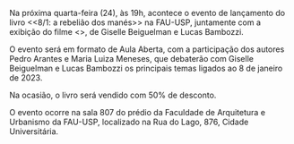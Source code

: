 Na próxima quarta-feira (24), às 19h, acontece o evento de lançamento do livro <<8/1: a rebelião dos manés>> na FAU-USP, juntamente com a exibição do filme <<Domingo no golpe>>, de Giselle Beiguelman e Lucas Bambozzi.

O evento será em formato de Aula Aberta, com a participação dos autores Pedro Arantes e Maria Luiza Meneses, que debaterão com Giselle Beiguelman e Lucas Bambozzi os principais temas ligados ao 8 de janeiro de 2023. 

Na ocasião, o livro será vendido com 50% de desconto.

O evento ocorre na sala 807 do prédio da Faculdade de Arquitetura e Urbanismo da FAU-USP, localizado na Rua do Lago, 876, Cidade Universitária.